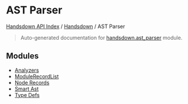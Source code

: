 # AST Parser

[Handsdown API Index](../../README.md#handsdown-api-index) /
[Handsdown](../index.md#handsdown) /
AST Parser

> Auto-generated documentation for [handsdown.ast_parser](https://github.com/vemel/handsdown/blob/main/handsdown/ast_parser/__init__.py) module.

## Modules

- [Analyzers](analyzers/index.md)
- [ModuleRecordList](./module_record_list.md)
- [Node Records](node_records/index.md)
- [Smart Ast](./smart_ast.md)
- [Type Defs](./type_defs.md)

